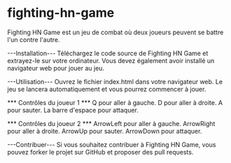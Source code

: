 # fighting-hn-game

Fighting HN Game est un jeu de combat où deux joueurs peuvent se battre l'un contre l'autre.

---Installation---
Téléchargez le code source de Fighting HN Game et extrayez-le sur votre ordinateur. Vous devez également avoir installé un navigateur web pour jouer au jeu.

---Utilisation---
Ouvrez le fichier index.html dans votre navigateur web. Le jeu se lancera automatiquement et vous pourrez commencer à jouer.

*** Contrôles du joueur 1 ***
Q pour aller à gauche.
D pour aller à droite.
A pour sauter.
La barre d'espace pour attaquer.


*** Contrôles du joueur 2 ***
ArrowLeft pour aller à gauche.
ArrowRight pour aller à droite.
ArrowUp pour sauter.
ArrowDown pour attaquer.



---Contribuer---
Si vous souhaitez contribuer à Fighting HN Game, vous pouvez forker le projet sur GitHub et proposer des pull requests.
